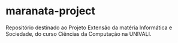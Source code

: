 # maranata-project
Repositório destinado ao Projeto Extensão da matéria Informática e Sociedade, do curso Ciências da Computação na UNIVALI.
